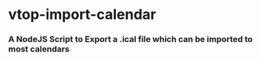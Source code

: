 # vtop-import-calendar 
### A NodeJS Script to Export a .ical file which can be imported to most calendars

